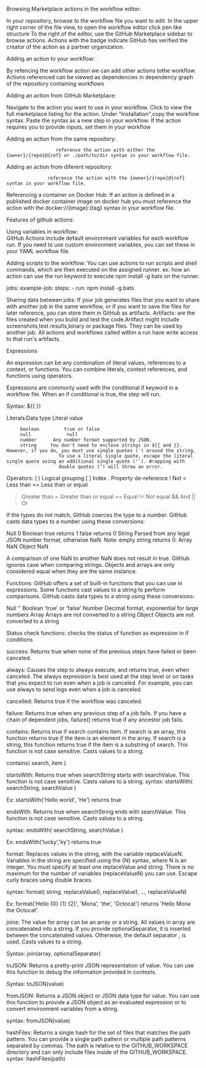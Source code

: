 Browsing Marketplace actions in the workflow editor:

In your repository, browse to the workflow file you want to edit.
In the upper right corner of the file view, to open the workflow editor click pen like structure
To the right of the editor, use the GitHub Marketplace sidebar to browse actions. Actions with the badge indicate GitHub has verified the creator of the action as a partner organization.

Adding an action to your workflow:

By refencing the workflow action we can add other actions tothe workflow.
Actions referenced can be viewed as dependencies in dependency graph of the repository containing workflows

Adding an action from GitHub Marketplace:

Navigate to the action you want to use in your workflow.
Click to view the full marketplace listing for the action.
Under "Installation",copy the workflow syntax.
Paste the syntax as a new step in your workflow.
If the action requires you to provide inputs, set them in your workflow



Adding an action from the same repository:

                      reference the action with either the ‌{owner}/{repo}@{ref} or ./path/to/dir syntax in your workflow file.

Adding an action from diferent repository:

                   reference the action with the {owner}/{repo}@{ref} syntax in your workflow file.

Referencing a container on Docker Hub:
 If an action is defined in a published docker container image on docker hub you must reference the action with the docker://{image}:{tag} syntax in your workflow file. 

Features of github actions:

Using variables in workflow:       
              GitHub Actions include default environment variables for each workflow run. If you need to use custom environment variables,
               you can set these in your YAML workflow file. 

Adding scripts to the workflow:
            You can use actions to run scripts and shell commands, which are then executed on the assigned runner. 
ex:
how an action can use the run keyword to execute npm install -g bats on the runner.

jobs:
example-job:
    steps:
      - run: npm install -g bats

Sharing data between jobs:
                   If your job generates files that you want to share with another job in the same workflow, or if you want to save the 
                   files for later reference, you can store them in GitHub as artifacts.
Artifacts: are the files created when you build and test the code.Artifact might include screenshots,test results,binary or package files. They can be used by another job.  All actions and workflows called within a run have write access to that run's artifacts.

Expressions

An expression can be any combination of literal values, references to a context, or functions. You can combine literals, context references, and functions using operators.
 
Expressions are commonly used with the conditional if keyword in a workflow file. When an if conditional is true, the step will run.

Syntax:
${{ <expression> }}

Literals:Data type 	Literal value

         boolean	     true or false
         null	          null
         number	     Any number format supported by JSON.
         string	    You don't need to enclose strings in ${{ and }}. However, if you do, you must use single quotes (') around the string. 
                       To use a literal single quote, escape the literal single quote using an additional single quote (''). Wrapping with 
                       double quotes (") will throw an error.

Operators:
( )	Logical grouping
[ ]	Index
.	Property de-reference
!	Not
<	Less than
<=	Less than or equal
>	Greater than
>=	Greater than or equal
==   Equal
!=	Not equal
&&	And
||	Or

If the types do not match, GitHub coerces the type to a number. GitHub casts data types to a number using these conversions:

Null 	0
Boolean	true returns 1 false returns 0
String	Parsed from any legal JSON number format, otherwise NaN. Note: empty string returns 0.
Array	NaN
Object	NaN


A comparison of one NaN to another NaN does not result in true.
GitHub ignores case when comparing strings.
Objects and arrays are only considered equal when they are the same instance.

Functions:
GitHub offers a set of built-in functions that you can use in expressions. Some functions cast values to a string to perform comparisons. GitHub casts data types to a string using these conversions:

Null	     ''
Boolean	'true' or 'false'
Number	Decimal format, exponential for large numbers
Array	Arrays are not converted to a string
Object	Objects are not converted to a string

Status check functions: checks the status of function as expression in if conditions

success:
Returns true when none of the previous steps have failed or been canceled.

always:
Causes the step to always execute, and returns true, even when canceled. The always expression is best used at the step level or on tasks that you expect to run even when a job is canceled. For example, you can use always to send logs even when a job is canceled.

cancelled:
       Returns true if the workflow was canceled.

failure:
    Returns true when any previous step of a job fails. If you have a chain of dependent jobs, failure() returns true if any ancestor job fails.

contains:
          Returns true if search contains item.
          If search is an array, this function returns true if the item is an element in the array.
          If search is a string, this function returns true if the item is a substring of search.
          This function is not case sensitive. Casts values to a string.

contains( search, item )


startsWith:
Returns true when searchString starts with searchValue. This function is not case sensitive. Casts values to a string.
syntax:
startsWith( searchString, searchValue )

Ex:  startsWith('Hello world', 'He') returns true

endsWith:
Returns true when searchString ends with searchValue. This function is not case sensitive. Casts values to a string.

syntax: endsWith( searchString, searchValue )

Ex:  endsWith('lucky','ky') returns true


format:
Replaces values in the string, with the variable replaceValueN. Variables in the string are specified using the {N} syntax, where N is an integer. You must specify at least one replaceValue and string. There is no maximum for the number of variables (replaceValueN) you can use. Escape curly braces using double braces.

syntax:  format( string, replaceValue0, replaceValue1, ..., replaceValueN)

Ex:      format('Hello {0} {1} {2}', 'Mona', 'the', 'Octocat') returns 'Hello Mona the Octocat'.


joins:
The value for array can be an array or a string. All values in array are concatenated into a string. If you provide optionalSeparator, it is inserted between the concatenated values. Otherwise, the default separator , is used. Casts values to a string.

Syntax:  join(array, optionalSeparater)

toJSON:
Returns a pretty-print JSON representation of value. You can use this function to debug the information provided in contexts.

Syntax: toJSON(value)


fromJSON:
Returns a JSON object or JSON data type for value. You can use this function to provide a JSON object as an evaluated expression or to convert environment variables from a string.

syntax:   fromJSON(value)


hashFiles:
Returns a single hash for the set of files that matches the path pattern. You can provide a single path pattern or multiple path patterns separated by commas. The path is relative to the GITHUB_WORKSPACE directory and can only include files inside of the GITHUB_WORKSPACE.
syntax:   hashFiles(path)



















































